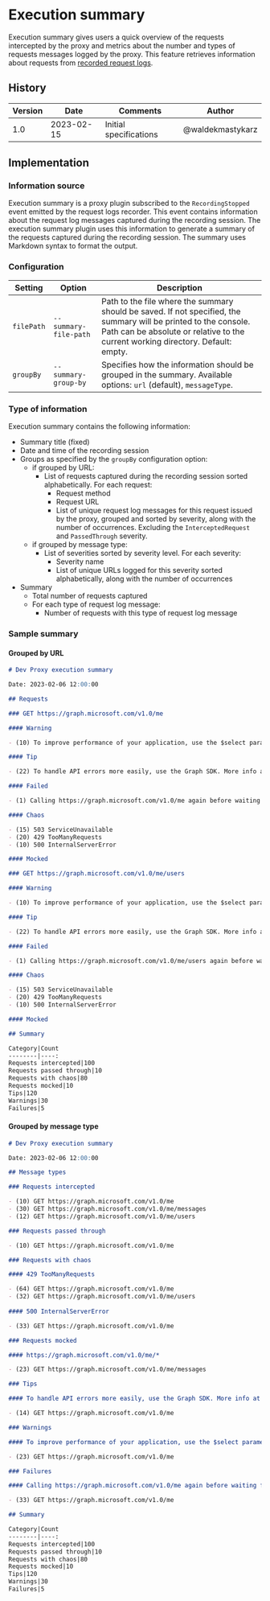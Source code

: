 # Execution summary

Execution summary gives users a quick overview of the requests intercepted by the proxy and metrics about the number and types of requests messages logged by the proxy. This feature retrieves information about requests from [recorded request logs](./recording-requests.md).

## History

| Version | Date | Comments | Author |
| ------- | ---- | -------- | ------ |
| 1.0 | 2023-02-15 | Initial specifications | @waldekmastykarz |

## Implementation

### Information source

Execution summary is a proxy plugin subscribed to the `RecordingStopped` event emitted by the request logs recorder. This event contains information about the request log messages captured during the recording session. The execution summary plugin uses this information to generate a summary of the requests captured during the recording session. The summary uses Markdown syntax to format the output.

### Configuration

Setting|Option|Description
-------|-----------------|-----------
`filePath`|`--summary-file-path`|Path to the file where the summary should be saved. If not specified, the summary will be printed to the console. Path can be absolute or relative to the current working directory. Default: empty.
`groupBy`|`--summary-group-by`|Specifies how the information should be grouped in the summary. Available options: `url` (default), `messageType`.

### Type of information

Execution summary contains the following information:

- Summary title (fixed)
- Date and time of the recording session
- Groups as specified by the `groupBy` configuration option:
  - if grouped by URL:
    - List of requests captured during the recording session sorted alphabetically. For each request:
      - Request method
      - Request URL
      - List of unique request log messages for this request issued by the proxy, grouped and sorted by severity, along with the number of occurrences. Excluding the `InterceptedRequest` and `PassedThrough` severity.
  - if grouped by message type:
    - List of severities sorted by severity level. For each severity:
      - Severity name
      - List of unique URLs logged for this severity sorted alphabetically, along with the number of occurrences
- Summary
  - Total number of requests captured
  - For each type of request log message:
    - Number of requests with this type of request log message

### Sample summary

#### Grouped by URL

```md
# Dev Proxy execution summary

Date: 2023-02-06 12:00:00

## Requests

### GET https://graph.microsoft.com/v1.0/me

#### Warning

- (10) To improve performance of your application, use the $select parameter. ore info at https://learn.microsoft.com/graph/query-parameters#select-parameter

#### Tip

- (22) To handle API errors more easily, use the Graph SDK. More info at https://aka.ms/move-to-graph-js-sdk

#### Failed

- (1) Calling https://graph.microsoft.com/v1.0/me again before waiting for the Retry-After period. Request will be throttled

#### Chaos

- (15) 503 ServiceUnavailable
- (20) 429 TooManyRequests
- (10) 500 InternalServerError

#### Mocked

### GET https://graph.microsoft.com/v1.0/me/users

#### Warning

- (10) To improve performance of your application, use the $select parameter. ore info at https://learn.microsoft.com/graph/query-parameters#select-parameter

#### Tip

- (22) To handle API errors more easily, use the Graph SDK. More info at https://aka.ms/move-to-graph-js-sdk

#### Failed

- (1) Calling https://graph.microsoft.com/v1.0/me/users again before waiting for the Retry-After period. Request will be throttled

#### Chaos

- (15) 503 ServiceUnavailable
- (20) 429 TooManyRequests
- (10) 500 InternalServerError

#### Mocked

## Summary

Category|Count
--------|----:
Requests intercepted|100
Requests passed through|10
Requests with chaos|80
Requests mocked|10
Tips|120
Warnings|30
Failures|5
```

#### Grouped by message type

```md
# Dev Proxy execution summary

Date: 2023-02-06 12:00:00

## Message types

### Requests intercepted

- (10) GET https://graph.microsoft.com/v1.0/me
- (30) GET https://graph.microsoft.com/v1.0/me/messages
- (12) GET https://graph.microsoft.com/v1.0/me/users

### Requests passed through

- (10) GET https://graph.microsoft.com/v1.0/me

### Requests with chaos

#### 429 TooManyRequests

- (64) GET https://graph.microsoft.com/v1.0/me
- (32) GET https://graph.microsoft.com/v1.0/me/users
  
#### 500 InternalServerError

- (33) GET https://graph.microsoft.com/v1.0/me

### Requests mocked

#### https://graph.microsoft.com/v1.0/me/*

- (23) GET https://graph.microsoft.com/v1.0/me/messages

### Tips

#### To handle API errors more easily, use the Graph SDK. More info at https://aka.ms/move-to-graph-js-sdk

- (14) GET https://graph.microsoft.com/v1.0/me

### Warnings

#### To improve performance of your application, use the $select parameter. ore info at https://learn.microsoft.com/graph/query-parameters#select-parameter

- (23) GET https://graph.microsoft.com/v1.0/me

### Failures

#### Calling https://graph.microsoft.com/v1.0/me again before waiting for the Retry-After period. Request will be throttled

- (33) GET https://graph.microsoft.com/v1.0/me

## Summary

Category|Count
--------|----:
Requests intercepted|100
Requests passed through|10
Requests with chaos|80
Requests mocked|10
Tips|120
Warnings|30
Failures|5
```
